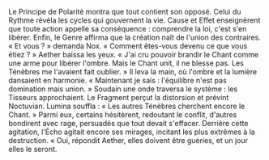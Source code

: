 Le Principe de Polarité montra que tout contient son opposé.
Celui du Rythme révéla les cycles qui gouvernent la vie.
Cause et Effet enseignèrent que toute action appelle sa conséquence : comprendre la loi, c'est s'en libérer.
Enfin, le Genre affirma que la création naît de l'union des contraires.
« Et vous ? » demanda Nox. « Comment êtes-vous devenu ce que vous étiez ? »
Aether baissa les yeux. « J'ai cru pouvoir brandir le Chant comme une arme pour libérer l'ombre. Mais le Chant unit, il ne blesse pas. Les Ténèbres me l'avaient fait oublier. »
Il leva la main, où l'ombre et la lumière dansaient en harmonie. « Maintenant je sais : l'équilibre n'est pas domination mais union. »
Soudain une onde traversa le système : les Tisseurs approchaient. Le Fragment perçut la distorsion et prévint Noctuvian. Lumina souffla : « Les autres Ténèbres cherchent encore le Chant. »
Parmi eux, certains hésitèrent, redoutant le conflit, d'autres bondirent avec rage, persuadés que tout devait s'effacer.
Derrière cette agitation, l'Écho agitait encore ses mirages, incitant les plus extrêmes à la destruction.
« Oui, répondit Aether, elles doivent être guéries,
et un jour elles le seront.
